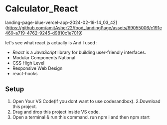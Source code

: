 # Calculator_React





landing-page-blue-vercel-app-2024-02-19-14_03_42](https://github.com/amitAsher22/food_landingPage/assets/69055006/c191e469-a719-4762-9245-d9810c1e7019)


let's see what react js actually is And I used : 
- *React* is a *JavaScript* library for building user-friendly interfaces.
- Modular Components National
- CSS High Level 
- Responsive Web Design
- react-hooks


## Setup

1. Open Your VS Code(If you dont want to use codesandbox).
2.Download this project.
3. Drag and drop this project inside VS code.
4. Open a terminal & run this command. run npm i and then  npm start

